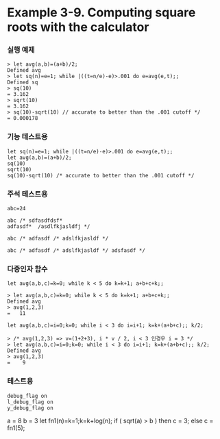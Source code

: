 # Example 3-9. Computing square roots with the calculator

### 실행 예제

```
> let avg(a,b)=(a+b)/2;
Defined avg
> let sq(n)=e=1; while |((t=n/e)-e)>.001 do e=avg(e,t);;
Defined sq
> sq(10)
= 3.162
> sqrt(10)
= 3.162
> sq(10)-sqrt(10) // accurate to better than the .001 cutoff */
= 0.000178
```

### 기능 테스트용

```
let sq(n)=e=1; while |((t=n/e)-e)>.001 do e=avg(e,t);;
let avg(a,b)=(a+b)/2;
sq(10)
sqrt(10)
sq(10)-sqrt(10) /* accurate to better than the .001 cutoff */
```

### 주석 테스트용

```
abc=24
```

```
abc /* sdfasdfdsf*
adfasdf*  /asdlfkjasldfj */
```

```
abc /* adfasdf /* adslfkjasldf */
```

```
abc /* adfasdf /* adslfkjasldf */ adsfasdf */
```

### 다중인자 함수

```
let avg(a,b,c)=k=0; while k < 5 do k=k+1; a+b+c+k;;
```

```
> let avg(a,b,c)=k=0; while k < 5 do k=k+1; a+b+c+k;;
Defined avg
> avg(1,2,3)
=   11
```


```
let avg(a,b,c)=i=0;k=0; while i < 3 do i=i+1; k=k+(a+b+c);; k/2;
```

```
> /* avg(1,2,3) => v=(1+2+3), i * v / 2, i < 3 인경우 i = 3 */
> let avg(a,b,c)=i=0;k=0; while i < 3 do i=i+1; k=k+(a+b+c);; k/2;
Defined avg
> avg(1,2,3)
=    9
```

### 테스트용

```
debug_flag on
l_debug_flag on
y_debug_flag on
```
a = 8
b = 3
let fn1(n)=k=1;k=k+log(n);
if ( sqrt(a) > b ) then c = 3; else c = fn1(5); 
```



